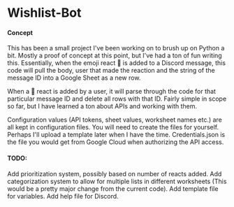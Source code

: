 # Wishlist-Bot 

#### Concept

This has been a small project I've been working on to brush up on Python a bit. Mostly a proof of concept at this point, but I've had a ton of fun writing this. Essentially, when the emoji react 💖 is added to a Discord message, this code will pull the body, user that made the reaction and the string of the message ID into a Google Sheet as a new row.

When a 💸 react is added by a user, it will parse through the code for that particular message ID and delete all rows with that ID. Fairly simple in scope so far, but I have learned a ton about APIs and working with them.

Configuration values (API tokens, sheet values, worksheet names etc.) are all kept in configuration files. You will need to create the files for yourself. Perhaps I'll upload a template later when I have the time. Credentials.json is the file you would get from Google Cloud when authorizing the API access.

#### TODO:

Add prioritization system, possibly based on number of reacts added.
Add categorization system to allow for multiple lists in different worksheets (This would be a pretty major change from the current code).
Add template file for variables.
Add help file for Discord.
